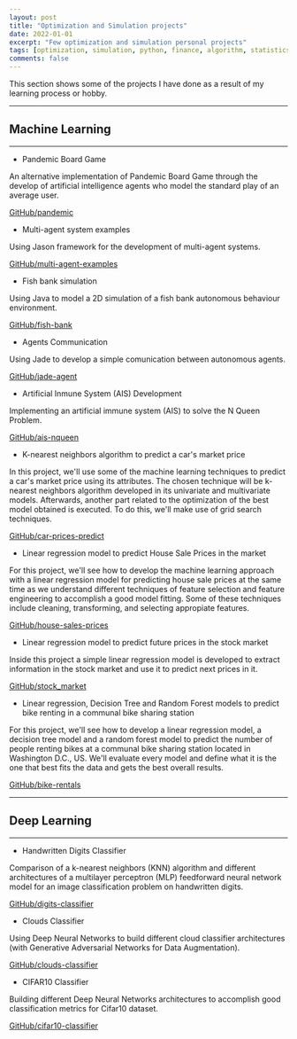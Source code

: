 ```yaml
---
layout: post
title: "Optimization and Simulation projects"
date: 2022-01-01
excerpt: "Few optimization and simulation personal projects"
tags: [optimization, simulation, python, finance, algorithm, statistics]
comments: false
---
```

This section shows some of the projects I have done as a result of my learning process or hobby.

***

## Machine Learning

***

- Pandemic Board Game

An alternative implementation of Pandemic Board Game through the develop of artificial intelligence agents who model the standard play of an average user.

[GitHub/pandemic](https://github.com/cadovid/Pandemia2019)

- Multi-agent system examples

Using Jason framework for the development of multi-agent systems.

[GitHub/multi-agent-examples](https://github.com/cadovid/agents-model-example)

- Fish bank simulation

Using Java to model a 2D simulation of a fish bank autonomous behaviour environment.

[GitHub/fish-bank](https://github.com/cadovid/bank-fish)

- Agents Communication

Using Jade to develop a simple comunication between autonomous agents.

[GitHub/jade-agent](https://github.com/cadovid/jade-simple-agent)

- Artificial Inmune System (AIS) Development

Implementing an artificial immune system (AIS) to solve the N Queen Problem.

[GitHub/ais-nqueen](https://github.com/cadovid/ais-nqueen)

- K-nearest neighbors algorithm to predict a car's market price

In this project, we'll use some of the machine learning techniques to predict a car's market price using its attributes. The chosen technique will be k-nearest neighbors algorithm developed in its univariate and multivariate models. Afterwards, another part related to the optimization of the best model obtained is executed. To do this, we'll make use of grid search techniques.

[GitHub/car-prices-predict](https://github.com/cadovid/car-prices-predict)

- Linear regression model to predict House Sale Prices in the market

For this project, we'll see how to develop the machine learning approach with a linear regression model for predicting house sale prices at the same time as we understand different techniques of feature selection and feature engineering to accomplish a good model fitting. Some of these techniques include cleaning, transforming, and selecting appropiate features.

[GitHub/house-sales-prices](https://github.com/cadovid/house-sales-prices)

- Linear regression model to predict future prices in the stock market

Inside this project a simple linear regression model is developed to extract information in the stock market and use it to predict next prices in it.

[GitHub/stock_market](https://github.com/cadovid/stock_market)

- Linear regression, Decision Tree and Random Forest models to predict bike renting in a communal bike sharing station

For this project, we'll see how to develop a linear regression model, a decision tree model and a random forest model to predict the number of people renting bikes at a communal bike sharing station located in Washington D.C., US. We'll evaluate every model and define what it is the one that best fits the data and gets the best overall results.

[GitHub/bike-rentals](https://github.com/cadovid/bike-rentals)

***

## Deep Learning

***

- Handwritten Digits Classifier

Comparison of a k-nearest neighbors (KNN) algorithm and different architectures of a multilayer perceptron (MLP) feedforward neural network model for an image classification problem on handwritten digits.

[GitHub/digits-classifier](https://github.com/cadovid/digits-classifier)

- Clouds Classifier

Using Deep Neural Networks to build different cloud classifier architectures (with Generative Adversarial Networks for Data Augmentation).

[GitHub/clouds-classifier](https://github.com/cadovid/cloudsClassifier)

- CIFAR10 Classifier

Building different Deep Neural Networks architectures to accomplish good classification metrics for Cifar10 dataset.

[GitHub/cifar10-classifier](https://github.com/cadovid/cifar10-class-dev)

